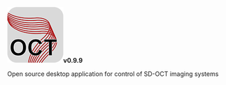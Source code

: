 ![Logo](https://github.com/sstucker/OCTview/blob/main/src/main/icons/base/128.png?raw=true)**v0.9.9**

Open source desktop application for control of SD-OCT imaging systems
